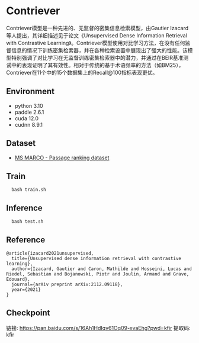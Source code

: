 # Contriever

Contriever模型是一种先进的、无监督的密集信息检索模型，由Gautier Izacard等人提出，其详细描述见于论文《Unsupervised Dense Information Retrieval with Contrastive Learning》。Contriever模型使用对比学习方法，在没有任何监督信息的情况下训练密集检索器，并在各种检索设置中展现出了强大的性能。该模型特别强调了对比学习在无监督训练密集检索器中的潜力，并通过在BEIR基准测试中的表现证明了其有效性。相对于传统的基于术语频率的方法（如BM25），Contriever在11个中的15个数据集上的Recall@100指标表现更优。

## Environment
- python 3.10
- paddle 2.6.1
- cuda 12.0
- cudnn 8.9.1

## Dataset 
- [MS MARCO - Passage ranking dataset](https://microsoft.github.io/msmarco/Datasets#passage-ranking-dataset)

## Train

```
  bash train.sh
```

## Inference
```
  bash test.sh
```

## Reference 
```
@article{izacard2021unsupervised,
  title={Unsupervised dense information retrieval with contrastive learning},
  author={Izacard, Gautier and Caron, Mathilde and Hosseini, Lucas and Riedel, Sebastian and Bojanowski, Piotr and Joulin, Armand and Grave, Edouard},
  journal={arXiv preprint arXiv:2112.09118},
  year={2021}
}
```

## Checkpoint

链接: https://pan.baidu.com/s/16Ah1HdIqv61Oq09-xvaEhg?pwd=kfir 提取码: kfir